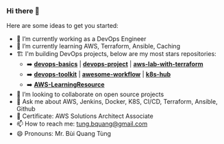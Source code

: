 ### Hi there 👋

Here are some ideas to get you started:

- 🔭 I’m currently working as a DevOps Engineer
- 🌱 I’m currently learning AWS, Terraform, Ansible, Caching
- 🏗️ I'm building DevOps projects, below are my most stars repositories:
   - ➡️ [**devops-basics**](https://github.com/tungbq/devops-basics) | [**devops-project**](https://github.com/tungbq/devops-project) | [**aws-lab-with-terraform**](https://github.com/tungbq/aws-lab-with-terraform)
   - ➡️ [**devops-toolkit**](https://github.com/tungbq/devops-toolkit) | [**awesome-workflow**](https://github.com/tungbq/awesome-workflow) | [**k8s-hub**](https://github.com/tungbq/k8s-hub)
   - ➡️ [**AWS-LearningResource**](https://github.com/tungbq/AWS-LearningResource)
- 👯 I’m looking to collaborate on open source projects
- 💬 Ask me about AWS, Jenkins, Docker, K8S, CI/CD, Terraform, Ansible, Github
- 🥇 Certificate: AWS Solutions Architect Associate
- 📫 How to reach me: tung.bquang@gmail.com
- 😄 Pronouns: Mr. Bùi Quang Tùng

<!--![Tung's GitHub stats](https://github-readme-stats.vercel.app/api?username=tungbq&count_private=true&theme=tokyonight&show_icons=true)
<!--![GitHub Streak](https://streak-stats.demolab.com?user=tungbq&theme=dark)
